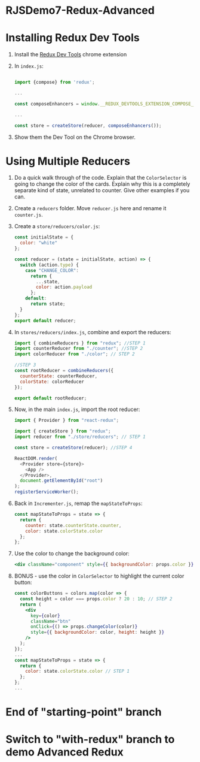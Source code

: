 # RJSDemo7-Redux-Advanced

# Installing Redux Dev Tools

1. Install the [Redux Dev Tools](https://chrome.google.com/webstore/detail/redux-devtools/lmhkpmbekcpmknklioeibfkpmmfibljd?hl=en) chrome extension

2. In `index.js`:

   ```javascript

   import {compose} from 'redux';

   ...

   const composeEnhancers = window.__REDUX_DEVTOOLS_EXTENSION_COMPOSE__ || compose;

   ...

   const store = createStore(reducer, composeEnhancers());
   ```

3. Show them the Dev Tool on the Chrome browser.

# Using Multiple Reducers

1.  Do a quick walk through of the code. Explain that the `ColorSelector` is going to change the color of the cards. Explain why this is a completely separate kind of state, unrelated to counter. Give other examples if you can.

2.  Create a `reducers` folder. Move `reducer.js` here and rename it `counter.js`.

3.  Create a `store/reducers/color.js`:

    ```javascript
    const initialState = {
      color: "white"
    };

    const reducer = (state = initialState, action) => {
      switch (action.type) {
        case "CHANGE_COLOR":
          return {
            ...state,
            color: action.payload
          };
        default:
          return state;
      }
    };
    export default reducer;
    ```

4.  In `stores/reducers/index.js`, combine and export the reducers:

    ```javascript
    import { combineReducers } from "redux"; //STEP 1
    import counterReducer from "./counter"; //STEP 2
    import colorReducer from "./color"; // STEP 2

    //STEP 3
    const rootReducer = combineReducers({
      counterState: counterReducer,
      colorState: colorReducer
    });

    export default rootReducer;
    ```

5.  Now, in the main `index.js`, import the root reducer:

    ```javascript
    import { Provider } from "react-redux";

    import { createStore } from "redux";
    import reducer from "./store/reducers"; // STEP 1

    const store = createStore(reducer); //STEP 4

    ReactDOM.render(
      <Provider store={store}>
        <App />
      </Provider>,
      document.getElementById("root")
    );
    registerServiceWorker();
    ```

6.  Back in `Incrementer.js`, remap the `mapStateToProps`:

    ```javascript
    const mapStateToProps = state => {
      return {
        counter: state.counterState.counter,
        color: state.colorState.color
      };
    };
    ```

7.  Use the color to change the background color:

    ```jsx
    <div className="component" style={{ backgroundColor: props.color }}>
    ```

8.  BONUS - use the color in `ColorSelector` to highlight the current color button:

    ```jsx
    const colorButtons = colors.map(color => {
      const height = color === props.color ? 20 : 10; // STEP 2
      return (
        <div
          key={color}
          className="btn"
          onClick={() => props.changeColor(color)}
          style={{ backgroundColor: color, height: height }}
        />
      );
    });
    ...
    const mapStateToProps = state => {
      return {
        color: state.colorState.color // STEP 1
      };
    };
    ...
    ```

# End of "starting-point" branch

# Switch to "with-redux" branch to demo Advanced Redux
